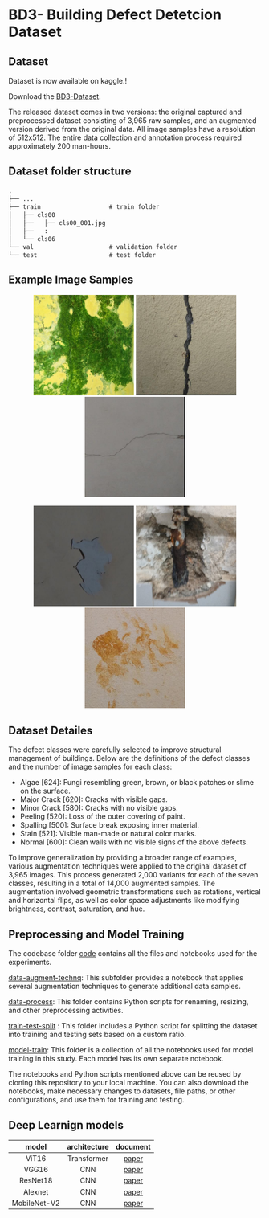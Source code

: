
# BD3- Building Defect Detetcion Dataset


## Dataset
Dataset is now available on kaggle.!

Download the [BD3-Dataset](https://www.kaggle.com/datasets/praveenkottariisc/b3d-building-defect-detection-dataset).

The released dataset comes in two versions: the original captured and preprocessed dataset consisting of 3,965 raw samples, and an augmented version derived from the original data. All image samples have a resolution of 512x512. The entire data collection and annotation process required approximately 200 man-hours.

## Dataset folder structure
    .
    ├── ...
    ├── train                   # train folder
    │   ├── cls00              
    │   ├──   ├── cls00_001.jpg               
    │   ├──   :                 
    │   └── cls06              
    └── val                     # validation folder
    └── test                    # test folder
## Example Image Samples
<p align="center">
  <img src="example-imgs/cls00_441.jpg" width="200" />
  <img src="example-imgs/cls01_087.jpg" width="200" />
  <img src="example-imgs/cls02_031.jpg" width="200" />
</p>

<p align="center">
  <img src="example-imgs/cls03_018.jpg" width="200" />
  <img src="example-imgs/cls05_008.jpg" width="200" />
  <img src="example-imgs/cls06_082.jpg" width="200" />
</p>


## Dataset Detailes

The defect classes were carefully selected to improve structural management of buildings. Below are the definitions of the defect classes and the number of image samples for each class:

* Algae [624]: Fungi resembling green, brown, or black patches or slime on the surface.
* Major Crack [620]: Cracks with visible gaps.
* Minor Crack [580]: Cracks with no visible gaps.
* Peeling [520]: Loss of the outer covering of paint.
* Spalling [500]: Surface break exposing inner material.
* Stain [521]: Visible man-made or natural color marks.
* Normal [600]: Clean walls with no visible signs of the above defects.
  
To improve generalization by providing a broader range of examples, various augmentation techniques were applied to the original dataset of 3,965 images. This process generated 2,000 variants for each of the seven classes, resulting in a total of 14,000 augmented samples. The augmentation involved geometric transformations such as rotations, vertical and horizontal flips, as well as color space adjustments like modifying brightness, contrast, saturation, and hue.
## Preprocessing and Model Training

The codebase folder [code](https://github.com/Praveenkottari/BD3-Dataset/tree/main/code) contains all the files and notebooks used for the experiments.

[data-augment-technq](https://github.com/Praveenkottari/BD3-Dataset/tree/main/code/data-augment-Technq): This subfolder provides a notebook that applies several augmentation techniques to generate additional data samples.

[data-process](https://github.com/Praveenkottari/BD3-Dataset/tree/main/code/data-process): This folder contains Python scripts for renaming, resizing, and other preprocessing activities.

[train-test-split](https://github.com/Praveenkottari/BD3-Dataset/tree/main/code/train-test-split) : This folder includes a Python script for splitting the dataset into training and testing sets based on a custom ratio.

[model-train](https://github.com/Praveenkottari/BD3-Dataset/tree/main/code/model-train): This folder is a collection of all the notebooks used for model training in this study. Each model has its own separate notebook.

The notebooks and Python scripts mentioned above can be reused by cloning this repository to your local machine. You can also download the notebooks, make necessary changes to datasets, file paths, or other configurations, and use them for training and testing.

## Deep Learnign models

| 	model	 | 	architecture	 | 	document	 | 
| 	:-----:	 | 	:-----:	 | 	:-----:	 | 
| 	ViT16	| 	Transformer	| 	[paper](https://arxiv.org/abs/2010.11929)	 | 
| 	VGG16 	| 	CNN	| 	[paper](https://arxiv.org/abs/1409.1556)	 | 
| 	ResNet18	| 	CNN	| 	[paper](https://arxiv.org/abs/1512.03385)	 | 
| 	Alexnet	| 	CNN	| 	[paper](https://proceedings.neurips.cc/paper_files/paper/2012/file/c399862d3b9d6b76c8436e924a68c45b-Paper.pdf)	 | 
| 	MobileNet-V2	| 	CNN	| 	[paper](MobileNet-V2)	 | 

